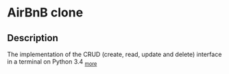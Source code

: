 # AirBnB clone

## Description

The implementation of the CRUD (create, read, update and delete) interface in a terminal on Python 3.4 <sub>[more](https://en.wikipedia.org/wiki/crud)</sub>

